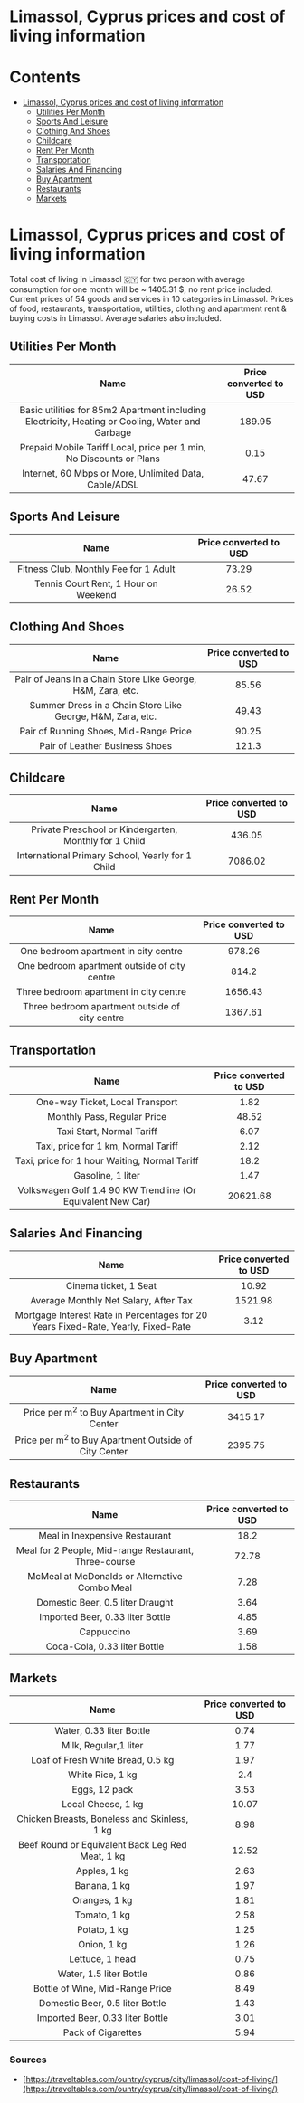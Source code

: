 
Limassol, Cyprus prices and cost of living information
======================================================

Contents
========

* [Limassol, Cyprus prices and cost of living information](#limassol-cyprus-prices-and-cost-of-living-information)
	* [Utilities Per Month](#utilities-per-month)
	* [Sports And Leisure](#sports-and-leisure)
	* [Clothing And Shoes](#clothing-and-shoes)
	* [Childcare](#childcare)
	* [Rent Per Month](#rent-per-month)
	* [Transportation](#transportation)
	* [Salaries And Financing](#salaries-and-financing)
	* [Buy Apartment](#buy-apartment)
	* [Restaurants](#restaurants)
	* [Markets](#markets)

# Limassol, Cyprus prices and cost of living information


Total cost of living in Limassol 🇨🇾 for two person with average consumption for one month will be ~ 1405.31 $, no rent 
price included. Current prices of 54 goods and services in 10 categories  in Limassol. Prices of food, restaurants, 
transportation, utilities, clothing and apartment rent & buying costs in Limassol. Average salaries also included.
## Utilities Per Month
  

|Name|Price converted to USD|
| :---: | :---: |
|Basic utilities for 85m2 Apartment including Electricity, Heating or Cooling, Water and Garbage|189.95|
|Prepaid Mobile Tariff Local, price per 1 min, No Discounts or Plans|0.15|
|Internet, 60 Mbps or More, Unlimited Data, Cable/ADSL|47.67|
  

## Sports And Leisure
  

|Name|Price converted to USD|
| :---: | :---: |
|Fitness Club, Monthly Fee for 1 Adult|73.29|
|Tennis Court Rent, 1 Hour on Weekend|26.52|
  

## Clothing And Shoes
  

|Name|Price converted to USD|
| :---: | :---: |
|Pair of Jeans in a Chain Store Like George, H&M, Zara, etc.|85.56|
|Summer Dress in a Chain Store Like George, H&M, Zara, etc.|49.43|
|Pair of Running Shoes, Mid-Range Price|90.25|
|Pair of Leather Business Shoes|121.3|
  

## Childcare
  

|Name|Price converted to USD|
| :---: | :---: |
|Private Preschool or Kindergarten, Monthly for 1 Child|436.05|
|International Primary School, Yearly for 1 Child|7086.02|
  

## Rent Per Month
  

|Name|Price converted to USD|
| :---: | :---: |
|One bedroom apartment in city centre|978.26|
|One bedroom apartment outside of city centre|814.2|
|Three bedroom apartment in city centre|1656.43|
|Three bedroom apartment outside of city centre|1367.61|
  

## Transportation
  

|Name|Price converted to USD|
| :---: | :---: |
|One-way Ticket, Local Transport|1.82|
|Monthly Pass, Regular Price|48.52|
|Taxi Start, Normal Tariff|6.07|
|Taxi, price for 1 km, Normal Tariff|2.12|
|Taxi, price for 1 hour Waiting, Normal Tariff|18.2|
|Gasoline, 1 liter|1.47|
|Volkswagen Golf 1.4 90 KW Trendline (Or Equivalent New Car)|20621.68|
  

## Salaries And Financing
  

|Name|Price converted to USD|
| :---: | :---: |
|Cinema ticket, 1 Seat|10.92|
|Average Monthly Net Salary, After Tax|1521.98|
|Mortgage Interest Rate in Percentages for 20 Years Fixed-Rate, Yearly, Fixed-Rate|3.12|
  

## Buy Apartment
  

|Name|Price converted to USD|
| :---: | :---: |
|Price per m<sup>2</sup> to Buy Apartment in City Center|3415.17|
|Price per m<sup>2</sup> to Buy Apartment Outside of City Center|2395.75|
  

## Restaurants
  

|Name|Price converted to USD|
| :---: | :---: |
|Meal in Inexpensive Restaurant|18.2|
|Meal for 2 People, Mid-range Restaurant, Three-course|72.78|
|McMeal at McDonalds or Alternative Combo Meal|7.28|
|Domestic Beer, 0.5 liter Draught|3.64|
|Imported Beer, 0.33 liter Bottle|4.85|
|Cappuccino|3.69|
|Coca-Cola, 0.33 liter Bottle|1.58|
  

## Markets
  

|Name|Price converted to USD|
| :---: | :---: |
|Water, 0.33 liter Bottle|0.74|
|Milk, Regular,1 liter|1.77|
|Loaf of Fresh White Bread, 0.5 kg|1.97|
|White Rice, 1 kg|2.4|
|Eggs, 12 pack|3.53|
|Local Cheese, 1 kg|10.07|
|Chicken Breasts, Boneless and Skinless, 1 kg|8.98|
|Beef Round or Equivalent Back Leg Red Meat, 1 kg |12.52|
|Apples, 1 kg|2.63|
|Banana, 1 kg|1.97|
|Oranges, 1 kg|1.81|
|Tomato, 1 kg|2.58|
|Potato, 1 kg|1.25|
|Onion, 1 kg|1.26|
|Lettuce, 1 head|0.75|
|Water, 1.5 liter Bottle|0.86|
|Bottle of Wine, Mid-Range Price|8.49|
|Domestic Beer, 0.5 liter Bottle|1.43|
|Imported Beer, 0.33 liter Bottle|3.01|
|Pack of Cigarettes|5.94|
  

### Sources

- [https://traveltables.com/ountry/cyprus/city/limassol/cost-of-living/](https://traveltables.com/ountry/cyprus/city/limassol/cost-of-living/)
